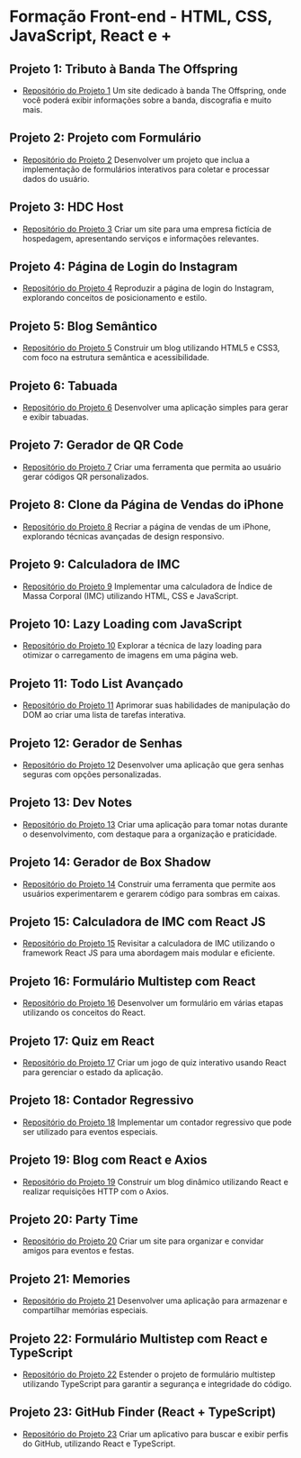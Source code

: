 # Formação Front-end - HTML, CSS, JavaScript, React e +

## Projeto 1: Tributo à Banda The Offspring
- [Repositório do Projeto 1](link_do_repositorio)
  Um site dedicado à banda The Offspring, onde você poderá exibir informações sobre a banda, discografia e muito mais.

## Projeto 2: Projeto com Formulário
- [Repositório do Projeto 2](link_do_repositorio)
  Desenvolver um projeto que inclua a implementação de formulários interativos para coletar e processar dados do usuário.

## Projeto 3: HDC Host
- [Repositório do Projeto 3](link_do_repositorio)
  Criar um site para uma empresa fictícia de hospedagem, apresentando serviços e informações relevantes.

## Projeto 4: Página de Login do Instagram
- [Repositório do Projeto 4](link_do_repositorio)
  Reproduzir a página de login do Instagram, explorando conceitos de posicionamento e estilo.

## Projeto 5: Blog Semântico
- [Repositório do Projeto 5](link_do_repositorio)
  Construir um blog utilizando HTML5 e CSS3, com foco na estrutura semântica e acessibilidade.

## Projeto 6: Tabuada
- [Repositório do Projeto 6](link_do_repositorio)
  Desenvolver uma aplicação simples para gerar e exibir tabuadas.

## Projeto 7: Gerador de QR Code
- [Repositório do Projeto 7](link_do_repositorio)
  Criar uma ferramenta que permita ao usuário gerar códigos QR personalizados.

## Projeto 8: Clone da Página de Vendas do iPhone
- [Repositório do Projeto 8](link_do_repositorio)
  Recriar a página de vendas de um iPhone, explorando técnicas avançadas de design responsivo.

## Projeto 9: Calculadora de IMC
- [Repositório do Projeto 9](link_do_repositorio)
  Implementar uma calculadora de Índice de Massa Corporal (IMC) utilizando HTML, CSS e JavaScript.

## Projeto 10: Lazy Loading com JavaScript
- [Repositório do Projeto 10](link_do_repositorio)
  Explorar a técnica de lazy loading para otimizar o carregamento de imagens em uma página web.

## Projeto 11: Todo List Avançado
- [Repositório do Projeto 11](link_do_repositorio)
  Aprimorar suas habilidades de manipulação do DOM ao criar uma lista de tarefas interativa.

## Projeto 12: Gerador de Senhas
- [Repositório do Projeto 12](link_do_repositorio)
  Desenvolver uma aplicação que gera senhas seguras com opções personalizadas.

## Projeto 13: Dev Notes
- [Repositório do Projeto 13](link_do_repositorio)
  Criar uma aplicação para tomar notas durante o desenvolvimento, com destaque para a organização e praticidade.

## Projeto 14: Gerador de Box Shadow
- [Repositório do Projeto 14](link_do_repositorio)
  Construir uma ferramenta que permite aos usuários experimentarem e gerarem código para sombras em caixas.

## Projeto 15: Calculadora de IMC com React JS
- [Repositório do Projeto 15](link_do_repositorio)
  Revisitar a calculadora de IMC utilizando o framework React JS para uma abordagem mais modular e eficiente.

## Projeto 16: Formulário Multistep com React
- [Repositório do Projeto 16](link_do_repositorio)
  Desenvolver um formulário em várias etapas utilizando os conceitos do React.

## Projeto 17: Quiz em React
- [Repositório do Projeto 17](link_do_repositorio)
  Criar um jogo de quiz interativo usando React para gerenciar o estado da aplicação.

## Projeto 18: Contador Regressivo
- [Repositório do Projeto 18](link_do_repositorio)
  Implementar um contador regressivo que pode ser utilizado para eventos especiais.

## Projeto 19: Blog com React e Axios
- [Repositório do Projeto 19](link_do_repositorio)
  Construir um blog dinâmico utilizando React e realizar requisições HTTP com o Axios.

## Projeto 20: Party Time
- [Repositório do Projeto 20](link_do_repositorio)
  Criar um site para organizar e convidar amigos para eventos e festas.

## Projeto 21: Memories
- [Repositório do Projeto 21](link_do_repositorio)
  Desenvolver uma aplicação para armazenar e compartilhar memórias especiais.

## Projeto 22: Formulário Multistep com React e TypeScript
- [Repositório do Projeto 22](link_do_repositorio)
  Estender o projeto de formulário multistep utilizando TypeScript para garantir a segurança e integridade do código.

## Projeto 23: GitHub Finder (React + TypeScript)
- [Repositório do Projeto 23](link_do_repositorio)
  Criar um aplicativo para buscar e exibir perfis do GitHub, utilizando React e TypeScript.
